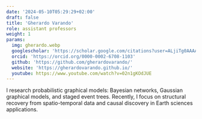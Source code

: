 ```yaml
---
date: '2024-05-10T05:29:29+02:00'
draft: false
title: 'Gherardo Varando'
role: assistant professors
weight: 1
params:
  img: gherardo.webp
  googlescholar: 'https://scholar.google.com/citations?user=ALjiTg0AAAAJ&hl'
  orcid: 'https://orcid.org/0000-0002-6708-1103'
  github: 'https://github.com/gherardovarando/'
  website: 'https://gherardovarando.github.io/'
  youtube: https://www.youtube.com/watch?v=02n1gKOdJUE
---
```


I research probabilistic graphical models: Bayesian networks, Gaussian graphical models, and staged event trees. Recently, I focus on structural recovery from spatio-temporal data and causal discovery in Earth sciences applications.
